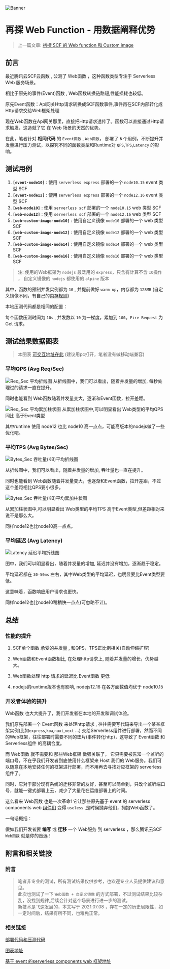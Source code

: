 
![Banner](https://pic4.zhimg.com/80/v2-4eb8cd11b7622220b1718169a9432ad0.jpg)
# 再探 Web Function - 用数据阐释优势

> 上一篇文章: [初探 SCF 的 Web function 和 Custom image](https://zhuanlan.zhihu.com/p/379733946)
## 前言

最近腾讯云SCF云函数 , 公测了 Web函数 ，这种函数类型专注于 Serverless Web 服务场景。

相比于原先的事件(Event)函数 , Web函数转换链路短,性能损耗也较低。 

原先Event函数：Api网关Http请求转换成SCF函数事件,事件再在SCF内部转化成Http请求交给Web框架处理

现在Web函数在Api网关那里，直接把Http请求透传了。函数可以直接通过Http请求触发，这造就了它 在 Web 场景的天然的优势。

在此，笔者针对 **相同代码** 的 `Event函数` , `Web函数`， 部署了 **`8`** 个用例，不断提升并发量进行压力测试，以探究不同的函数类型和Runtime对 `QPS`,`TPS`,`Latency` 的影响。

## 测试用例

1. **`[event-node10]`** : 使用 `serverless express` 部署的一个 `node10.15` event 类型 SCF 
1. **`[event-node12]`** : 使用 `serverless express` 部署的一个 `node12.16` event 类型 SCF
1. **`[web-node10]`** : 使用 `serverless scf` 部署的一个 `node10.15` web 类型 SCF
1. **`[web-node12]`** : 使用 `serverless scf` 部署的一个 `node12.16` web 类型 SCF
1. **`[web-custom-image-node10]`** : 使用自定义镜像 `node10` 部署的一个 web 类型 SCF
1. **`[web-custom-image-node12]`** : 使用自定义镜像 `node12` 部署的一个 web 类型 SCF
1. **`[web-custom-image-node14]`** : 使用自定义镜像 `node14` 部署的一个 web 类型 SCF
1. **`[web-custom-image-node16]`** : 使用自定义镜像 `node16` 部署的一个 web 类型 SCF

>注: 使用的Web框架为 `nodejs` 最泛用的 `express`，只含有计算不含 `IO`操作 ， 自定义镜像的 `nodejs` 都使用的 `alpine` 版本

其中，函数的预制并发实例都为 `10` , 并提前做好 `warm up`，内存都为 `128MB` (自定义镜像不同，有自己的[内存规则](https://cloud.tencent.com/document/product/583/56051)) 

本地压测代码都是相同的配置：

每个函数压测时间为 `10s` , 并发数以 `10` 为一梯度，累加到 `100`。`Fire Request` 为 Get 请求。

## 测试结果数据图表

> 本图表 [可交互地址在此](https://icebreaker.top/chart/scf-event-vs-web-vs-custom-image) (建议用pc打开，笔者没有做移动端兼容)

### 平均QPS (Avg Req/Sec) 

![Req_Sec 平均折线图 ](https://pic4.zhimg.com/80/v2-c5d99d9ebcab3a801408410531d44962.png)
从折线图中，我们可以看出，随着并发量的增加, 每秒处理过的请求一直在提升。

同时也能看到 Web函数随着并发量变大，逐渐和Event函数，拉开差距。

![Req_Sec 平均累加柱状图](https://pic4.zhimg.com/80/v2-bde3c4e886bd6ba03f66152fa86a6a2f.png)
从累加柱状图中,可以明显看出 Web类型的平均QPS 同比 高于Event类型

其中runtime 使用 node12 也比 node10 高一点点，可能高版本的nodejs做了一些优化吧。

### 平均TPS (Avg Bytes/Sec)

![Bytes_Sec 吞吐量(KB)平均折线图](https://pic4.zhimg.com/80/v2-5c22f13e36296f7e56da457db9e0bfbd.png)

从折线图中，我们可以看出，随着并发量的增加, 吞吐量也一直在提升。

同时也能看到 Web函数随着并发量变大，也逐渐和Event函数，拉开差距，不过这个差距相比QPS要小很多。

![Bytes_Sec 吞吐量(KB)平均累加柱状图](https://pic4.zhimg.com/80/v2-8821574d38355029a60b2f4b6219d482.png)

从累加柱状图中,可以明显看出 Web类型的平均TPS 高于Event类型,但差距相对来说不是那么大。

同样node12也比node10高一点点。

### 平均延迟 (Avg Latency) 

![Latency 延迟平均折线图](https://pic4.zhimg.com/80/v2-c1ac018e32ba41d4f566d6188ab3aa9e.png)

图中，我们可以明显看出，随着并发量的增加, 延迟并没有增加，逐渐趋于稳定。

平均延迟都在 `30-50ms` 左右，其中Web类型的平均延迟，也明显要比Event类型要低。

这意味着，函数响应用户请求也更快。

同样node12也比node10稍稍快一点点(可忽略不计)。

## 总结 

### 性能的提升

1. SCF单个函数 承受的并发量 , 和QPS，TPS正比例相关(自动伸缩扩容)

2. Web函数和Event函数相比, 在处理http请求上, 随着并发量的增长，优势越大。

3. Web函数处理 http 请求的延迟比 Event函数 更低

4. nodejs的runtime版本也有影响, nodejs12.16 在各方面数值均优于 node10.15

### 开发者体验的提升

Web函数 也大大提升了，我们开发者在本地的开发和调试体验。

我们原先部署一个 Event函数 来处理http请求 , 往往需要写代码来导出一个某某框架实例(比如`express`,`koa`,`nuxt`,`next` ...) 交给Serverless组件进行部署，然而不同的Web框架，往往部署时需要不同的垫片(事件转化http)，这导致了 Event函数 和 Serverless组件 的高耦合度。

而 Web函数 就不需要和 那些Web框架 做强关联了， 它只需要被告知一个监听的端口号，不在乎我们开发者到底使用什么框架来 Host 我们的 Web服务。我们可以随意在本地安装任何的框架进行部署，而不用再去寻找对应框架的 serverless 组件了。

同时，它对于部分现有系统的迁移非常的友好，甚至可以简单到，只改个监听端口号，就能一键式部署上云，减少了大量花在运维部署上的时间。

这么看来 Web函数 也是一次革命! 它让那些原先基于 event 的 serverless components web [组件们](https://github.com/serverless-components/tencent-framework-components) 变得 `useless` ,是时候抛弃他们，拥抱Web函数了。

一句话概括：

假如我们开发者要 **编写** 或 **迁移** 一个  Web服务 到 serverless ，那么腾讯云SCF `Web函数` 就是你的首选！

## 附言和相关链接

### 附言

>笔者非专业的测试，所有测试结果仅供参考，也欢迎专业人员提供建议和意见。  
>此次也测试了一下 `Web函数 + 自定义镜像` 的方式部署，不过测试结果比较杂乱，没找到规律,后续会针对这个场景进行进一步的测试。  
>新技术是飞速发展的，本文写于 2021.07.08 ，存在一定的历史局限性，如一定时间后，结果有所不同，也难免正常。
### 相关链接

[部署代码和压测代码](https://github.com/sonofmagic/tencent-web-function-benchmark)

[图表地址](https://icebreaker.top/chart/scf-event-vs-web-vs-custom-image)

[基于 event 的serverless components web 框架地址](https://github.com/serverless-components/tencent-framework-components)